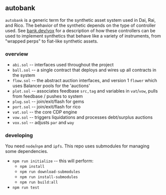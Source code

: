 
## autobank

`autobank` is a generic term for the synthetic asset system used in Dai, Rai, and Rico. The behavior of the synthetic depends on the type of controller used. See [bank.dev/vox](https://bank.dev/vox) for a description of how these controllers can be used to implement synthetics that behave like a variety of instruments, from "wrapped perps" to fiat-like synthetic assets.

### overview

- `abi.sol` -- interfaces used throughout the project
- `ball.sol` -- a single contract that deploys and wires up all contracts in the system
- `flow.sol` -- the abstract auction interfaces, and version 1 `flower` which uses Balancer pools for the 'auctions'
- `plot.sol` -- associates feedbase `src,tag` and variables in `vat`/`vow`, pulls from feedbase / pushes to system
- `plug.sol` -- join/exit/flash for gems
- `port.sol` -- join/exit/flash for rico
- `vat.sol` -- the core CDP engine
- `vow.sol` -- triggers liquidations and processes debt/surplus auctions
- `vox.sol` -- adjusts `par` and `way`


### developing

You need `node`/`npm` and `ipfs`.
This repo uses submodules for managing some dependencies.

- `npm run initialize` -- this will perform:
    - `npm install`
    - `npm run download-submodules`
    - `npm run install-submodules`
    - `npm run build:all`
- `npm run test`


